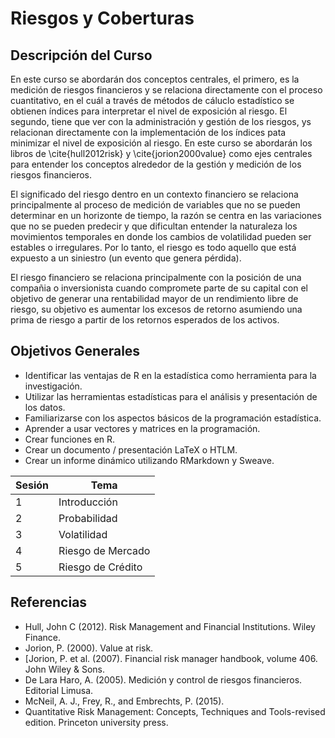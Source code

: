 # Riesgos y Coberturas





## Descripción del Curso


En este curso se abordarán dos conceptos centrales, el primero, es la medición de riesgos financieros y se relaciona directamente con el proceso cuantitativo, en el cuál a través de métodos de cáluclo estadístico se obtienen índices para interpretar el nivel de exposición al riesgo. El segundo, tiene que ver con la administración y gestión de los riesgos, ys relacionan directamente con la implementación de los índices  pata  minimizar el nivel de exposición al riesgo. En este curso se abordarán los libros de \cite{hull2012risk} y \cite{jorion2000value} como ejes centrales para entender los conceptos alrededor de la gestión y medición de los riesgos financieros. 




El significado del riesgo dentro en un contexto financiero se relaciona principalmente al proceso de medición de variables que no se pueden determinar  en un horizonte de tiempo,  la razón se centra en  las variaciones que no se pueden predecir y que dificultan entender la naturaleza los movimientos temporales en donde los cambios  de volatilidad  pueden ser estables o irregulares. Por lo tanto, el riesgo es todo aquello que está expuesto a un siniestro (un evento que genera pérdida). 




El riesgo financiero se relaciona principalmente con la posición  de una compañia o inversionista cuando compromete parte de su capital con el objetivo de generar una rentabilidad mayor de un rendimiento libre de riesgo, su objetivo es aumentar los excesos de retorno asumiendo una prima de riesgo a partir de los retornos esperados de los activos.





## Objetivos Generales

* Identificar las ventajas de R en la estadística como herramienta para la investigación.
* Utilizar  las  herramientas  estadísticas  para  el  análisis  y  presentación  de  los  datos.
* Familiarizarse con los aspectos básicos de la programación estadística.
* Aprender a usar vectores y matrices en la programación.
* Crear funciones en R.
* Crear un documento / presentación LaTeX o HTLM.
* Crear un informe dinámico utilizando RMarkdown y Sweave.



| Sesión | Tema |
| --- | --- |
| 1| Introducción |
| 2 | Probabilidad |
| 3| Volatilidad|
| 4 | Riesgo de Mercado|
| 5|Riesgo de Crédito|




## Referencias


*	Hull, John C (2012). Risk Management and Financial Institutions. Wiley Finance.
*	Jorion, P. (2000). Value at risk. 
*	[Jorion, P. et al. (2007). Financial risk manager handbook, volume 406. John Wiley & Sons. 
*	De Lara Haro, A. (2005). Medición y control de riesgos financieros. Editorial Limusa. 
* McNeil, A. J., Frey, R., and Embrechts, P. (2015).
* Quantitative Risk Management: Concepts, Techniques and Tools-revised edition. Princeton university press.
